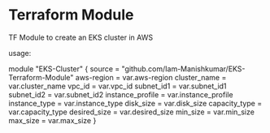 # Terraform Module

TF Module to create an EKS cluster in AWS

usage:

module "EKS-Cluster" {
  source           = "github.com/Iam-Manishkumar/EKS-Terraform-Module"
  aws-region       = var.aws-region
  cluster_name     = var.cluster_name
  vpc_id           = var.vpc_id
  subnet_id1       = var.subnet_id1
  subnet_id2       = var.subnet_id2
  instance_profile = var.instance_profile
  instance_type    = var.instance_type
  disk_size        = var.disk_size
  capacity_type    = var.capacity_type
  desired_size     = var.desired_size
  min_size         = var.min_size
  max_size         = var.max_size
}